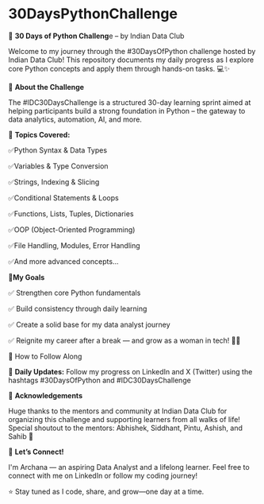 # 30DaysPythonChallenge
🚀 **30 Days of Python Challeng**e – by Indian Data Club 

Welcome to my journey through the #30DaysOfPython challenge hosted by Indian Data Club!
This repository documents my daily progress as I explore core Python concepts and apply them through hands-on tasks. 💻✨

📌 **About the Challenge**

The #IDC30DaysChallenge is a structured 30-day learning sprint aimed at helping participants build a strong foundation in Python – the gateway to data analytics, automation, AI, and more.

🧠 **Topics Covered:**

✅Python Syntax & Data Types

✅Variables & Type Conversion

✅Strings, Indexing & Slicing

✅Conditional Statements & Loops

✅Functions, Lists, Tuples, Dictionaries

✅OOP (Object-Oriented Programming)

✅File Handling, Modules, Error Handling

✅And more advanced concepts...


🌟**My Goals**

✅ Strengthen core Python fundamentals

✅ Build consistency through daily learning

✅ Create a solid base for my data analyst journey

✅ Reignite my career after a break — and grow as a woman in tech! 👩‍💻

🔗 How to Follow Along

🧵 **Daily Updates:** Follow my progress on LinkedIn and X (Twitter) using the hashtags
#30DaysOfPython and #IDC30DaysChallenge

🤝 **Acknowledgements**

Huge thanks to the mentors and community at Indian Data Club for organizing this challenge and supporting learners from all walks of life!
Special shoutout to the mentors: Abhishek, Siddhant, Pintu, Ashish, and Sahib 🙌

🧭 **Let’s Connect!**

I'm Archana — an aspiring Data Analyst and a lifelong learner.
Feel free to connect with me on LinkedIn or follow my coding journey!

⭐️ Stay tuned as I code, share, and grow—one day at a time.
